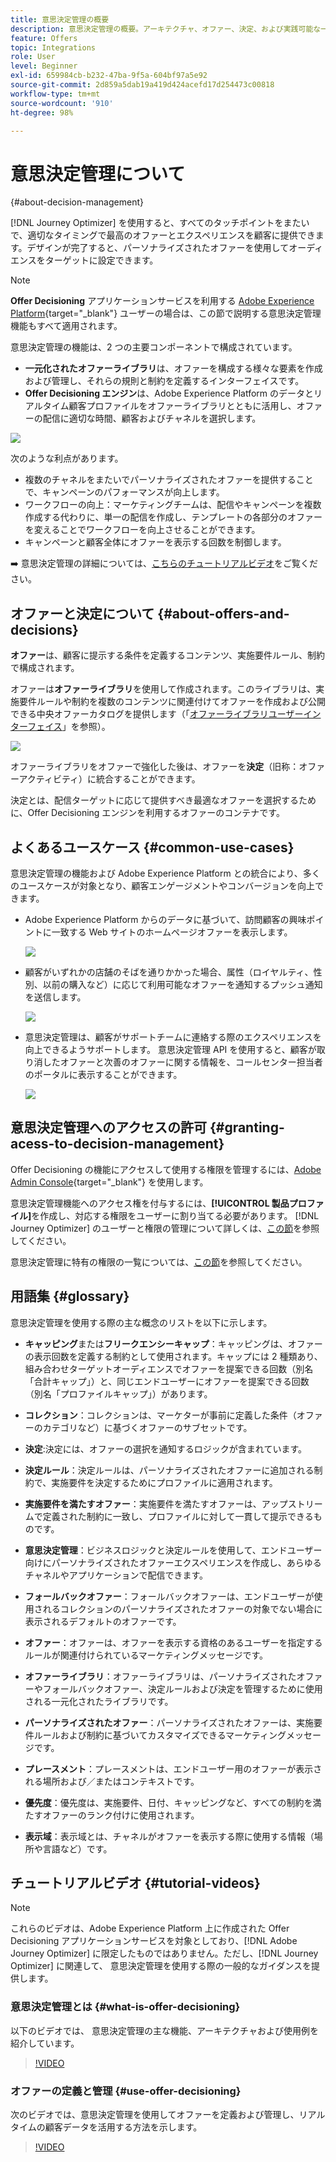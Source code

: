```yaml
---
title: 意思決定管理の概要
description: 意思決定管理の概要。アーキテクチャ、オファー、決定、および実践可能な一般的なユースケースについて学ぶ
feature: Offers
topic: Integrations
role: User
level: Beginner
exl-id: 659984cb-b232-47ba-9f5a-604bf97a5e92
source-git-commit: 2d859a5dab19a419d424acefd17d254473c00818
workflow-type: tm+mt
source-wordcount: '910'
ht-degree: 98%

---
```


# 意思決定管理について
 {#about-decision-management}

[!DNL Journey Optimizer] を使用すると、すべてのタッチポイントをまたいで、適切なタイミングで最高のオファーとエクスペリエンスを顧客に提供できます。デザインが完了すると、パーソナライズされたオファーを使用してオーディエンスをターゲットに設定できます。

>[!NOTE]
>
>**Offer Decisioning** アプリケーションサービスを利用する [ Adobe Experience Platform](https://experienceleague.adobe.com/docs/experience-platform/landing/home.html?lang=ja){target=&quot;_blank&quot;} ユーザーの場合は、この節で説明する意思決定管理機能もすべて適用されます。

意思決定管理の機能は、2 つの主要コンポーネントで構成されています。


* **一元化されたオファーライブラリ**&#x200B;は、オファーを構成する様々な要素を作成および管理し、それらの規則と制約を定義するインターフェイスです。
* **Offer Decisioning エンジン**&#x200B;は、Adobe Experience Platform のデータとリアルタイム顧客プロファイルをオファーライブラリとともに活用し、オファーの配信に適切な時間、顧客およびチャネルを選択します。

![](../../assets/architecture.png)

次のような利点があります。

* 複数のチャネルをまたいでパーソナライズされたオファーを提供することで、キャンペーンのパフォーマンスが向上します。
* ワークフローの向上：マーケティングチームは、配信やキャンペーンを複数作成する代わりに、単一の配信を作成し、テンプレートの各部分のオファーを変えることでワークフローを向上させることができます。
* キャンペーンと顧客全体にオファーを表示する回数を制御します。

➡️ 意思決定管理の詳細については、[こちらのチュートリアルビデオ](#tutorial-videos)をご覧ください。

## オファーと決定について {#about-offers-and-decisions}

**オファー**&#x200B;は、顧客に提示する条件を定義するコンテンツ、実施要件ルール、制約で構成されます。

オファーは&#x200B;**オファーライブラリ**&#x200B;を使用して作成されます。このライブラリは、実施要件ルールや制約を複数のコンテンツに関連付けてオファーを作成および公開できる中央オファーカタログを提供します（「[オファーライブラリユーザーインターフェイス](../get-started/user-interface.md)」を参照）。

![](../../assets/offer_structure.png)

オファーライブラリをオファーで強化した後は、オファーを&#x200B;**決定**（旧称：オファーアクティビティ）に統合することができます。

決定とは、配信ターゲットに応じて提供すべき最適なオファーを選択するために、Offer Decisioning エンジンを利用するオファーのコンテナです。

## よくあるユースケース {#common-use-cases}

意思決定管理の機能および Adobe Experience Platform との統合により、多くのユースケースが対象となり、顧客エンゲージメントやコンバージョンを向上できます。


* Adobe Experience Platform からのデータに基づいて、訪問顧客の興味ポイントに一致する Web サイトのホームページオファーを表示します。

   ![](../../assets/website.png)

* 顧客がいずれかの店舗のそばを通りかかった場合、属性（ロイヤルティ、性別、以前の購入など）に応じて利用可能なオファーを通知するプッシュ通知を送信します。

   ![](../../assets/push_sample.png)

* 意思決定管理は、顧客がサポートチームに連絡する際のエクスペリエンスを向上できるようサポートします。
意思決定管理 API を使用すると、顧客が取り消したオファーと次善のオファーに関する情報を、コールセンター担当者のポータルに表示することができます。


   ![](../../assets/do-not-localize/call-center.png)

## 意思決定管理へのアクセスの許可 {#granting-acess-to-decision-management}

Offer Decisioning の機能にアクセスして使用する権限を管理するには、[Adobe Admin Console](https://helpx.adobe.com/jp/enterprise/managing/user-guide.html){target=&quot;_blank&quot;} を使用します。

意思決定管理機能へのアクセス権を付与するには、**[!UICONTROL 製品プロファイル]**&#x200B;を作成し、対応する権限をユーザーに割り当てる必要があります。 [!DNL Journey Optimizer] のユーザーと権限の管理について詳しくは、[この節](../../administration/permissions.md)を参照してください。

意思決定管理に特有の権限の一覧については、[この節](../../administration/high-low-permissions.md#decisions-permissions)を参照してください。

## 用語集 {#glossary}

意思決定管理を使用する際の主な概念のリストを以下に示します。


* **キャッピング**&#x200B;または&#x200B;**フリークエンシーキャップ**：キャッピングは、オファーの表示回数を定義する制約として使用されます。キャップには 2 種類あり、組み合わせターゲットオーディエンスでオファーを提案できる回数（別名「合計キャップ」）と、同じエンドユーザーにオファーを提案できる回数（別名「プロファイルキャップ」）があります。

* **コレクション**：コレクションは、マーケターが事前に定義した条件（オファーのカテゴリなど）に基づくオファーのサブセットです。

* **決定**:決定には、オファーの選択を通知するロジックが含まれています。

* **決定ルール**：決定ルールは、パーソナライズされたオファーに追加される制約で、実施要件を決定するためにプロファイルに適用されます。

* **実施要件を満たすオファー**：実施要件を満たすオファーは、アップストリームで定義された制約に一致し、プロファイルに対して一貫して提示できるものです。

* **意思決定管理**：ビジネスロジックと決定ルールを使用して、エンドユーザー向けにパーソナライズされたオファーエクスペリエンスを作成し、あらゆるチャネルやアプリケーションで配信できます。

* **フォールバックオファー**：フォールバックオファーは、エンドユーザーが使用されるコレクションのパーソナライズされたオファーの対象でない場合に表示されるデフォルトのオファーです。

* **オファー**：オファーは、オファーを表示する資格のあるユーザーを指定するルールが関連付けられているマーケティングメッセージです。

* **オファーライブラリ**：オファーライブラリは、パーソナライズされたオファーやフォールバックオファー、決定ルールおよび決定を管理するために使用される一元化されたライブラリです。

* **パーソナライズされたオファー**：パーソナライズされたオファーは、実施要件ルールおよび制約に基づいてカスタマイズできるマーケティングメッセージです。

* **プレースメント**：プレースメントは、エンドユーザー用のオファーが表示される場所および／またはコンテキストです。

* **優先度**：優先度は、実施要件、日付、キャッピングなど、すべての制約を満たすオファーのランク付けに使用されます。

* **表示域**：表示域とは、チャネルがオファーを表示する際に使用する情報（場所や言語など）です。


## チュートリアルビデオ {#tutorial-videos}

>[!NOTE]
>
>これらのビデオは、Adobe Experience Platform 上に作成された Offer Decisioning アプリケーションサービスを対象としており、[!DNL Adobe Journey Optimizer] に限定したものではありません。ただし、[!DNL Journey Optimizer] に関連して、 意思決定管理を使用する際の一般的なガイダンスを提供します。

### 意思決定管理とは {#what-is-offer-decisioning}

以下のビデオでは、 意思決定管理の主な機能、アーキテクチャおよび使用例を紹介しています。


>[!VIDEO](https://video.tv.adobe.com/v/326961?quality=12&learn=on)

### オファーの定義と管理 {#use-offer-decisioning}

次のビデオでは、意思決定管理を使用してオファーを定義および管理し、リアルタイムの顧客データを活用する方法を示します。


>[!VIDEO](https://video.tv.adobe.com/v/326841?quality=12&learn=on)

